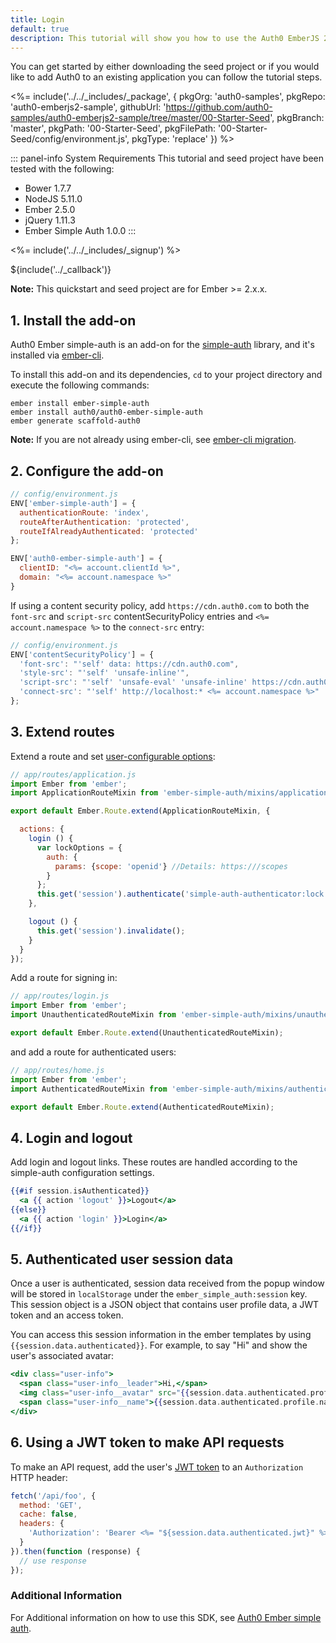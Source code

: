 ```yaml
---
title: Login
default: true
description: This tutorial will show you how to use the Auth0 EmberJS 2 SDK to add authentication and authorization to your web app.
---
```


You can get started by either downloading the seed project or if you would like to add Auth0 to an existing application you can follow the tutorial steps.

<%= include('../../_includes/_package', {
  pkgOrg: 'auth0-samples',
  pkgRepo: 'auth0-emberjs2-sample',
  githubUrl: 'https://github.com/auth0-samples/auth0-emberjs2-sample/tree/master/00-Starter-Seed',
  pkgBranch: 'master',
  pkgPath: '00-Starter-Seed',
  pkgFilePath: '00-Starter-Seed/config/environment.js',
  pkgType: 'replace'
}) %>

::: panel-info System Requirements
This tutorial and seed project have been tested with the following:
* Bower 1.7.7
* NodeJS 5.11.0
* Ember 2.5.0
* jQuery 1.11.3
* Ember Simple Auth 1.0.0
:::

<%= include('../../_includes/_signup') %>

${include('../\_callback')}

__Note:__ This quickstart and seed project are for Ember >= 2.x.x.

## 1. Install the add-on

Auth0 Ember simple-auth is an add-on for the [simple-auth](http://ember-simple-auth.com) library, and it's installed via [ember-cli](http://www.ember-cli.com).

To install this add-on and its dependencies, `cd` to your project directory and execute the following commands:

```
ember install ember-simple-auth
ember install auth0/auth0-ember-simple-auth
ember generate scaffold-auth0
```

__Note:__ If you are not already using ember-cli, see [ember-cli migration](http://www.ember-cli.com/user-guide/#migrating-an-existing-project-that-doesnt-yet-use-ember-cli).

## 2. Configure the add-on

```js
// config/environment.js
ENV['ember-simple-auth'] = {
  authenticationRoute: 'index',
  routeAfterAuthentication: 'protected',
  routeIfAlreadyAuthenticated: 'protected'
};

ENV['auth0-ember-simple-auth'] = {
  clientID: "<%= account.clientId %>",
  domain: "<%= account.namespace %>"
}
```

If using a content security policy, add
`https://cdn.auth0.com` to both the `font-src` and `script-src` contentSecurityPolicy entries and `<%= account.namespace %>` to the `connect-src` entry:

```js
// config/environment.js
ENV['contentSecurityPolicy'] = {
  'font-src': "'self' data: https://cdn.auth0.com",
  'style-src': "'self' 'unsafe-inline'",
  'script-src': "'self' 'unsafe-eval' 'unsafe-inline' https://cdn.auth0.com",
  'connect-src': "'self' http://localhost:* <%= account.namespace %>"
};
```

## 3. Extend routes

Extend a route and set [user-configurable options](/libraries/lock/customization):

```js
// app/routes/application.js
import Ember from 'ember';
import ApplicationRouteMixin from 'ember-simple-auth/mixins/application-route-mixin';

export default Ember.Route.extend(ApplicationRouteMixin, {

  actions: {
    login () {
      var lockOptions = {
        auth: {
          params: {scope: 'openid'} //Details: https:///scopes
        }
      };
      this.get('session').authenticate('simple-auth-authenticator:lock', lockOptions);
    },

    logout () {
      this.get('session').invalidate();
    }
  }
});
```

Add a route for signing in:

```js
// app/routes/login.js
import Ember from 'ember';
import UnauthenticatedRouteMixin from 'ember-simple-auth/mixins/unauthenticated-route-mixin';

export default Ember.Route.extend(UnauthenticatedRouteMixin);
```

and add a route for authenticated users:

```js
// app/routes/home.js
import Ember from 'ember';
import AuthenticatedRouteMixin from 'ember-simple-auth/mixins/authenticated-route-mixin';

export default Ember.Route.extend(AuthenticatedRouteMixin);
```

## 4. Login and logout

Add login and logout links. These routes are handled according to the simple-auth configuration settings.

```handlebars
{{#if session.isAuthenticated}}
  <a {{ action 'logout' }}>Logout</a>
{{else}}
  <a {{ action 'login' }}>Login</a>
{{/if}}
```

## 5. Authenticated user session data

Once a user is authenticated, session data received from the popup window will be stored in `localStorage` under the `ember_simple_auth:session` key. This session object is a JSON object that contains user profile data, a JWT token and an access token.

You can access this session information in the ember templates by using `{{session.data.authenticated}}`. For example, to say "Hi" and show the user's associated avatar:

```handlebars
<div class="user-info">
  <span class="user-info__leader">Hi,</span>
  <img class="user-info__avatar" src="{{session.data.authenticated.profile.picture}}">
  <span class="user-info__name">{{session.data.authenticated.profile.name}}</span>
</div>
```

## 6. Using a JWT token to make API requests

To make an API request, add the user's [JWT token](/jwt) to an `Authorization` HTTP header:

```js
fetch('/api/foo', {
  method: 'GET',
  cache: false,
  headers: {
    'Authorization': 'Bearer <%= "${session.data.authenticated.jwt}" %>'
  }
}).then(function (response) {
  // use response
});
```

### Additional Information

For Additional information on how to use this SDK, see [Auth0 Ember simple auth](http://github.com/auth0/auth0-ember-simple-auth/blob/master/README.md).
